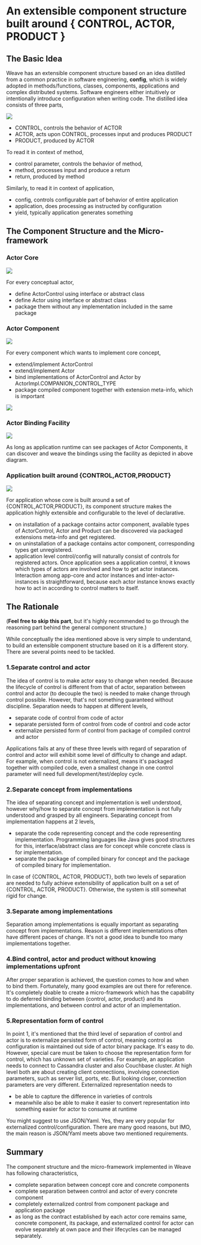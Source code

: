 # An extensible component structure built around { CONTROL, ACTOR, PRODUCT }

## The Basic Idea  
Weave has an extensible component structure based on an idea distilled from a common practice in software engineering, **config**, which is widely adopted in methods/functions, classes, components, applications and complex distributed systems. Software engineers either intuitively or intentionally introduce configuration when writing code. The distilled idea consists 
of three parts,

![](diagrams/CONTROL-ACTOR-PRODUCT.png)

- CONTROL, controls the behavior of ACTOR 
- ACTOR, acts upon CONTROL, processes input and produces PRODUCT  
- PRODUCT, produced by ACTOR  

To read it in context of method,  
- control parameter, controls the behavior of method, 
- method, processes input and produce a return
- return, produced by method

Similarly, to read it in context of application,
- config, controls configurable part of behavior of entire application
- application, does processing as instructed by configuration
- yield, typically application generates something

## The Component Structure and the Micro-framework

### Actor Core
![](diagrams/ACTOR-CORE.png) 

For every conceptual actor, 
- define ActorControl using interface or abstract class
- define Actor using interface or abstract class
- package them without any implementation included in the same package

### Actor Component

![](diagrams/ACTOR-COMPONENT.png)

For every component which wants to implement core concept,
- extend/implement ActorControl
- extend/implement Actor
- bind implementations of ActorControl and Actor by ActorImpl.COMPANION_CONTROL_TYPE
- package compiled component together with extension meta-info, which is important

![](diagrams/ACTOR-COMPONENT-EXTENSIONS-META-INF.png)

### Actor Binding Facility

![](diagrams/ACTOR-BINDING-FACILITY.png) 

As long as application runtime can see packages of Actor Components, it can discover and weave the bindings using the facility as depicted in above diagram.

### Application built around {CONTROL,ACTOR,PRODUCT}

![](diagrams/ACP-BASED-APPLICATION.png)

For application whose core is built around a set of {CONTROL,ACTOR,PRODUCT}, its component structure makes the application highly extensible and configurable to the level of declarative.  

- on installation of a package contains actor component, available types of ActorControl, Actor and Product can be discovered via packaged extensions meta-info and get registered.
- on uninstallation of a package contains actor component, corresponding types get unregistered.
- application level control/config will naturally consist of controls for registered actors. Once application sees a application control, it knows which types of actors are involved and how to get actor instances. Interaction among app-core and actor instances and inter-actor-instances is straightforward, because each actor instance knows exactly how to act in according to control matters to itself.

## The Rationale

(**Feel free to skip this part**, but it's highly recommended to go through the reasoning part behind the general component structure.)

While conceptually the idea mentioned above is very simple to understand, to build an extensible component structure based on it is a different story. There are several points need to be tackled.
 
### 1.Separate control and actor  

The idea of control is to make actor easy to change when needed. Because the lifecycle of control is different from 
that of actor, separation between control and actor (to decouple the two) is needed to make change through control possible. However, that's not something guaranteed without discipline. Separation needs to happen at different levels,  
 * separate code of control from code of actor
 * separate persisted form of control from code of control and code actor
 * externalize persisted form of control from package of compiled control and actor  
 
Applications fails at any of these three levels with regard of separation of control and actor will exhibit some level 
of difficulty to change and adapt. For example, when control is not externalized, means it's packaged together with 
compiled code, even a smallest change in one control parameter will need full development/test/deploy cycle.

### 2.Separate concept from implementations

The idea of separating concept and implementation is well understood, however why/how to separate concept from implementation is not fully understood and grasped by all engineers. Separating concept from implementation happens at 2 levels,
* separate the code representing concept and the code representing implementation. Programming languages like Java gives
good structures for this, interface/abstract class are for concept while concrete class is for implementation. 
* separate the package of compiled binary for concept and the package of compiled binary for implementation.  

In case of {CONTROL, ACTOR, PRODUCT}, both two levels of separation are needed to fully achieve extensibility of application built on a set of {CONTROL, ACTOR, PRODUCT}. Otherwise, the system is still somewhat rigid for change.

### 3.Separate among implementations

Separation among implementations is equally important as separating concept from implementations. Reason is different implementations often have different paces of change. It's not a good idea to bundle too many implementations together.

### 4.Bind control, actor and product without knowing implementations upfront

After proper separation is achieved, the question comes to how and when to bind them. Fortunately, many good examples are out there for reference. It's completely doable to create a micro-framework which has the capability to do deferred binding between {control, actor, product} and its implementations, and between control and actor of an implementation.

### 5.Representation form of control

In point 1, it's mentioned that the third level of separation of control and actor is to externalize persisted form of control, meaning control as configuration is maintained out side of actor binary package. It's easy to do. However, special care must be taken to choose the representation form for control, which has unknown set of varieties. For example, an application needs to connect to Cassandra cluster and also Couchbase cluster. At high level both are about creating client connectiions, involving connection parameters, such as server list, ports, etc. But looking closer, connection parameters are very different. 
Externalized representation needs to 
* be able to capture the difference in varieties of controls
* meanwhile also be able to make it easier to convert representation into something easier for actor to consume at runtime  

You might suggest to use JSON/Yaml. Yes, they are very popular for externalized control/configuration. There are many good reasons, but IMO, the main reason is JSON/Yaml meets above two mentioned requirements.

## Summary
The component structure and the micro-framework implemented in Weave has following characteristics,  

- complete separation between concept core and concrete components
- complete separation between control and actor of every concrete component
- completely externalized control from component package and application package
- as long as the contract established by each actor core remains same, concrete component, its package, and externalized control for actor can evolve separately at own pace and their lifecycles can be managed separately.
